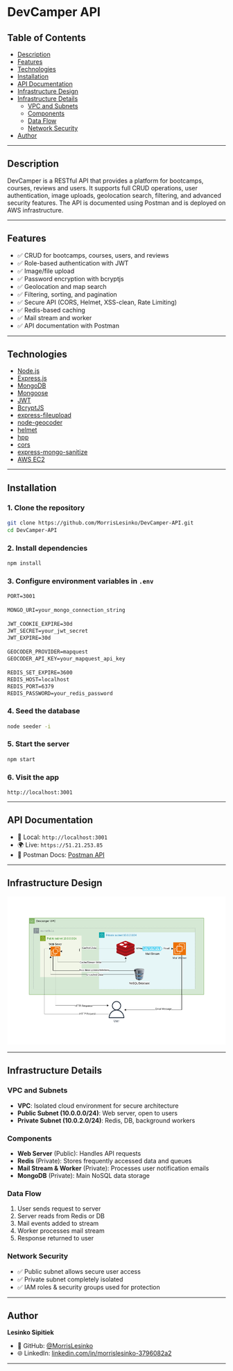 # DevCamper API

## Table of Contents

- [Description](#description)
- [Features](#features)
- [Technologies](#technologies)
- [Installation](#installation)
- [API Documentation](#api-documentation)
- [Infrastructure Design](#infrastructure-design)
- [Infrastructure Details](#infrastructure-details)
  - [VPC and Subnets](#vpc-and-subnets)
  - [Components](#components)
  - [Data Flow](#data-flow)
  - [Network Security](#network-security)
- [Author](#author)

---

## Description

DevCamper is a RESTful API that provides a platform for bootcamps, courses, reviews and users. It supports full CRUD operations, user authentication, image uploads, geolocation search, filtering, and advanced security features. The API is documented using Postman and is deployed on AWS infrastructure.

---

## Features

- ✅ CRUD for bootcamps, courses, users, and reviews  
- ✅ Role-based authentication with JWT  
- ✅ Image/file upload  
- ✅ Password encryption with bcryptjs  
- ✅ Geolocation and map search  
- ✅ Filtering, sorting, and pagination  
- ✅ Secure API (CORS, Helmet, XSS-clean, Rate Limiting)  
- ✅ Redis-based caching  
- ✅ Mail stream and worker  
- ✅ API documentation with Postman

---

## Technologies

- [Node.js](https://nodejs.org/)
- [Express.js](https://expressjs.com/)
- [MongoDB](https://www.mongodb.com/)
- [Mongoose](https://mongoosejs.com/)
- [JWT](https://jwt.io/)
- [BcryptJS](https://www.npmjs.com/package/bcryptjs)
- [express-fileupload](https://www.npmjs.com/package/express-fileupload)
- [node-geocoder](https://www.npmjs.com/package/node-geocoder)
- [helmet](https://www.npmjs.com/package/helmet)
- [hpp](https://www.npmjs.com/package/hpp)
- [cors](https://www.npmjs.com/package/cors)
- [express-mongo-sanitize](https://www.npmjs.com/package/express-mongo-sanitize)
- [AWS EC2](https://aws.amazon.com/ec2/)

---

## Installation

### 1. Clone the repository

```bash
git clone https://github.com/MorrisLesinko/DevCamper-API.git
cd DevCamper-API
```

### 2. Install dependencies

```bash
npm install
```

### 3. Configure environment variables in `.env`

```env
PORT=3001

MONGO_URI=your_mongo_connection_string

JWT_COOKIE_EXPIRE=30d
JWT_SECRET=your_jwt_secret
JWT_EXPIRE=30d

GEOCODER_PROVIDER=mapquest
GEOCODER_API_KEY=your_mapquest_api_key

REDIS_SET_EXPIRE=3600
REDIS_HOST=localhost
REDIS_PORT=6379
REDIS_PASSWORD=your_redis_password
```

### 4. Seed the database

```bash
node seeder -i
```

### 5. Start the server

```bash
npm start
```

### 6. Visit the app

```
http://localhost:3001
```

---

## API Documentation

- 📍 Local: `http://localhost:3001`
- 🌍 Live: `https://51.21.253.85`
- 🧾 Postman Docs: [Postman API](https://documenter.getpostman.com/view/33408943/2sAYkBsghW)

---

## Infrastructure Design

![Infrastructure Diagram](Devcamper%20Architectural%20Diagram%20with%20region.png)

---

## Infrastructure Details

### VPC and Subnets

- **VPC**: Isolated cloud environment for secure architecture  
- **Public Subnet (10.0.0.0/24)**: Web server, open to users  
- **Private Subnet (10.0.2.0/24)**: Redis, DB, background workers

### Components

- **Web Server** (Public): Handles API requests  
- **Redis** (Private): Stores frequently accessed data and queues  
- **Mail Stream & Worker** (Private): Processes user notification emails  
- **MongoDB** (Private): Main NoSQL data storage

### Data Flow

1. User sends request to server  
2. Server reads from Redis or DB  
3. Mail events added to stream  
4. Worker processes mail stream  
5. Response returned to user

### Network Security

- ✅ Public subnet allows secure user access  
- ✅ Private subnet completely isolated  
- ✅ IAM roles & security groups used for protection

---

## Author

**Lesinko Sipitiek**  
- 💼 GitHub: [@MorrisLesinko](https://github.com/MorrisLesinko)  
- 🌐 LinkedIn: [linkedin.com/in/morrislesinko-3796082a2](https://linkedin.com/in/morrislesinko-3796082a2)

---
